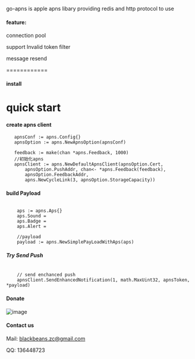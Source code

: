 
go-apns is apple apns libary providing redis and http protocol to use 

####  feature:

connection pool 

support Invalid token filter
    
message resend 

============
#### install

quick start
============

#### create  apns client

 ```golang   
    apnsConf := apns.Config{}
    apnsOption := apns.NewApnsOption(apnsConf)

	feedback := make(chan *apns.Feedback, 1000)
	//初始化apns
	apnsClient := apns.NewDefaultApnsClient(apnsOption.Cert,
		apnsOption.PushAddr, chan<- *apns.Feedback(feedback),
		apnsOption.FeedbackAddr,
		apns.NewCycleLink(3, apnsOption.StorageCapacity))
```
	
#### build Payload 

```golang 

    aps := apns.Aps{}
	aps.Sound = 
	aps.Badge = 
	aps.Alert = 
	
	//payload
	payload := apns.NewSimplePayLoadWithAps(aps)

``` 

##### Try Send Push

```golang

	// send enchanced push
	apnsClient.SendEnhancedNotification(1, math.MaxUint32, apnsToken, *payload)

```
	


#### Donate

![image](https://github.com/blackbeans/kiteq/blob/master/doc/qcode.png)

#### Contact us 

Mail: blackbeans.zc@gmail.com

QQ: 136448723







